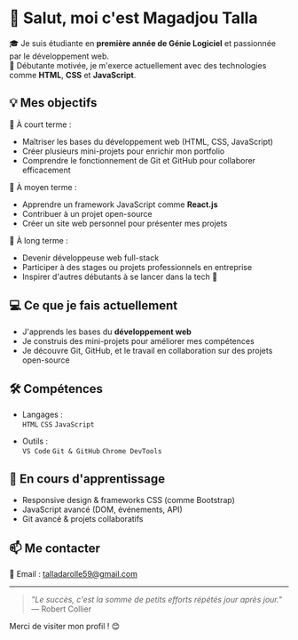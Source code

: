 # 👋 Salut, moi c'est Magadjou Talla

🎓 Je suis étudiante en **première année de Génie Logiciel** et passionnée par le développement web.  
🚀 Débutante motivée, je m'exerce actuellement avec des technologies comme **HTML**, **CSS** et **JavaScript**.

## 💡 Mes objectifs

🎯 À court terme :
- Maîtriser les bases du développement web (HTML, CSS, JavaScript)
- Créer plusieurs mini-projets pour enrichir mon portfolio
- Comprendre le fonctionnement de Git et GitHub pour collaborer efficacement

🎯 À moyen terme :
- Apprendre un framework JavaScript comme **React.js**
- Contribuer à un projet open-source
- Créer un site web personnel pour présenter mes projets

🎯 À long terme :
- Devenir développeuse web full-stack
- Participer à des stages ou projets professionnels en entreprise
- Inspirer d'autres débutants à se lancer dans la tech 🚀

## 💻 Ce que je fais actuellement

- J'apprends les bases du **développement web**
- Je construis des mini-projets pour améliorer mes compétences
- Je découvre Git, GitHub, et le travail en collaboration sur des projets open-source

## 🛠️ Compétences

- Langages :  
  `HTML` `CSS` `JavaScript`
  
- Outils :  
  `VS Code` `Git & GitHub` `Chrome DevTools`

## 🌱 En cours d'apprentissage

- Responsive design & frameworks CSS (comme Bootstrap)
- JavaScript avancé (DOM, événements, API)
- Git avancé & projets collaboratifs

## 📫 Me contacter

📧 Email : [talladarolle59@gmail.com](mailto:talladarolle59@gmail.com)

---

> *"Le succès, c'est la somme de petits efforts répétés jour après jour."*  
> — Robert Collier

Merci de visiter mon profil ! 😊

